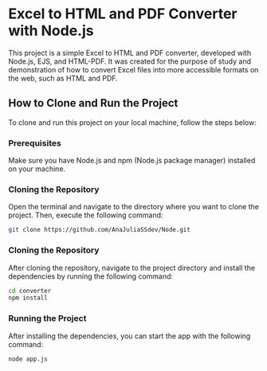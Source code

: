 # Excel to HTML and PDF Converter with Node.js

This project is a simple Excel to HTML and PDF converter, developed with Node.js, EJS, and HTML-PDF. It was created for the purpose of study and demonstration of how to convert Excel files into more accessible formats on the web, such as HTML and PDF.

## How to Clone and Run the Project

To clone and run this project on your local machine, follow the steps below:

### Prerequisites

Make sure you have Node.js and npm (Node.js package manager) installed on your machine.

### Cloning the Repository

Open the terminal and navigate to the directory where you want to clone the project. Then, execute the following command:

```bash
git clone https://github.com/AnaJuliaSSdev/Node.git
```
### Cloning the Repository

After cloning the repository, navigate to the project directory and install the dependencies by running the following command:

```bash
cd converter
npm install
```

### Running the Project

After installing the dependencies, you can start the app with the following command:

```bash
node app.js
```